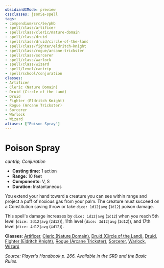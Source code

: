 ```yaml
---
obsidianUIMode: preview
cssclasses: json5e-spell
tags:
- compendium/src/5e/phb
- spell/class/artificer
- spell/class/cleric/nature-domain
- spell/class/druid
- spell/class/druid/circle-of-the-land
- spell/class/fighter/eldritch-knight
- spell/class/rogue/arcane-trickster
- spell/class/sorcerer
- spell/class/warlock
- spell/class/wizard
- spell/level/cantrip
- spell/school/conjuration
classes:
- Artificer
- Cleric (Nature Domain)
- Druid (Circle of the Land)
- Druid
- Fighter (Eldritch Knight)
- Rogue (Arcane Trickster)
- Sorcerer
- Warlock
- Wizard
aliases: ["Poison Spray"]
---
```

# Poison Spray
*cantrip, Conjuration*  

- **Casting time:** 1 action
- **Range:** 10 feet
- **Components:** V, S
- **Duration:** Instantaneous

You extend your hand toward a creature you can see within range and project a puff of noxious gas from your palm. The creature must succeed on a Constitution saving throw or take `dice: 1d12|avg` (`1d12`) poison damage.

This spell's damage increases by `dice: 1d12|avg` (`1d12`) when you reach 5th level (`dice: 2d12|avg` (`2d12`)), 11th level (`dice: 3d12|avg` (`3d12`)), and 17th level (`dice: 4d12|avg` (`4d12`)).

**Classes**: [Artificer](4-Resources/Compendium/classes/artificer-tce.md), [Cleric (Nature Domain)](4-Resources/Compendium/classes/cleric-nature-domain.md), [Druid (Circle of the Land)](4-Resources/Compendium/classes/druid-circle-of-the-land.md), [Druid](4-Resources/Compendium/classes/druid.md), [Fighter (Eldritch Knight)](4-Resources/Compendium/classes/fighter-eldritch-knight.md), [Rogue (Arcane Trickster)](4-Resources/Compendium/classes/rogue-arcane-trickster.md), [Sorcerer](4-Resources/Compendium/classes/sorcerer.md), [Warlock](4-Resources/Compendium/classes/warlock.md), [Wizard](4-Resources/Compendium/classes/wizard.md)

*Source: Player's Handbook p. 266. Available in the SRD and the Basic Rules.*